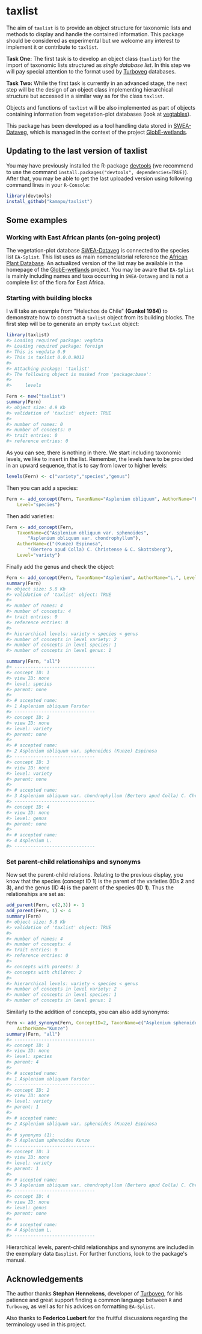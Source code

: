 <!-- README.md is generated from README.Rmd. Please edit that file -->



# taxlist

The aim of `taxlist` is to provide an object structure for taxonomic lists
and methods to display and handle the contained information.
This package should be considered as experimental but we welcome any interest
to implement it or contribute to `taxlist`.

**Task One:** The first task is to develop an object class (`taxlist`) for the
import of taxonomic lists structured as _single database list_.
In this step we will pay special attention to the format used by
[Turboveg](http://www.synbiosys.alterra.nl/turboveg) databases.

**Task Two:** While the first task is currently in an advanced stage, the next
step will be the design of an object class implementing hierarchical structure
but accessed in a similar way as for the class `taxlist`.

Objects and functions of `taxlist` will be also implemented as part of objects
containing information from vegetation-plot databases (look at
[vegtables](https://github.com/kamapu/vegtable)).

This package has been developed as a tool handling data stored in
[SWEA-Dataveg](http://www.givd.info/ID/AF-00-006), which is managed in the
context of the project [GlobE-wetlands](https://www.wetlands-africa.de).

## Updating to the last version of taxlist
You may have previously installed the R-package
[devtools](https://github.com/hadley/devtools) (we recommend to use the command
`install.packages("devtools", dependencies=TRUE)`).
After that, you may be able to get the last uploaded version using following
command lines in your `R-Console`:


```r
library(devtools)
install_github("kamapu/taxlist")
```

## Some examples

### Working with East African plants (on-going project)
The vegetation-plot database [SWEA-Dataveg](http://www.givd.info/ID/AF-00-006)
is connected to the species list `EA-Splist`.
This list uses as main nomenclatorial reference the
[African Plant Database](http://www.ville-ge.ch/musinfo/bd/cjb/africa/recherche.php).
An actualized version of the list may be available in the homepage of the
[GlobE-wetlands](https://www.wetlands-africa.de) project.
You may be aware that `EA-Splist` is mainly including names and taxa occurring
in `SWEA-Dataveg` and is not a complete list of the flora for East Africa.

### Starting with building blocks

I will take an example from "Helechos de Chile" **(Gunkel 1984)** to demonstrate
how to construct a `taxlist` object from its building blocks.
The first step will be to generate an empty `taxlist` object:


```r
library(taxlist)
#> Loading required package: vegdata
#> Loading required package: foreign
#> This is vegdata 0.9
#> This is taxlist 0.0.0.9012
#> 
#> Attaching package: 'taxlist'
#> The following object is masked from 'package:base':
#> 
#>     levels

Fern <- new("taxlist")
summary(Fern)
#> object size: 4.9 Kb 
#> validation of 'taxlist' object: TRUE 
#> 
#> number of names: 0 
#> number of concepts: 0 
#> trait entries: 0 
#> reference entries: 0
```

As you can see, there is nothing in there.
We start including taxonomic levels, we like to insert in the list.
Remember, the levels have to be provided in an upward sequence, that is to say
from lower to higher levels:


```r
levels(Fern) <- c("variety","species","genus")
```
Then you can add a species:


```r
Fern <- add_concept(Fern, TaxonName="Asplenium obliquum", AuthorName="Forster",
	Level="species")
```

Then add varieties:


```r
Fern <- add_concept(Fern,
	TaxonName=c("Asplenium obliquum var. sphenoides",
		"Asplenium obliquum var. chondrophyllum"),
	AuthorName=c("(Kunze) Espinosa",
		"(Bertero apud Colla) C. Christense & C. Skottsberg"),
	Level="variety")
```

Finally add the genus and check the object:


```r
Fern <- add_concept(Fern, TaxonName="Asplenium", AuthorName="L.", Level="genus")
summary(Fern)
#> object size: 5.8 Kb 
#> validation of 'taxlist' object: TRUE 
#> 
#> number of names: 4 
#> number of concepts: 4 
#> trait entries: 0 
#> reference entries: 0 
#> 
#> hierarchical levels: variety < species < genus 
#> number of concepts in level variety: 2
#> number of concepts in level species: 1
#> number of concepts in level genus: 1

summary(Fern, "all")
#> ------------------------------ 
#> concept ID: 1 
#> view ID: none 
#> level: species 
#> parent: none 
#> 
#> # accepted name: 
#> 1 Asplenium obliquum Forster 
#> ------------------------------ 
#> concept ID: 2 
#> view ID: none 
#> level: variety 
#> parent: none 
#> 
#> # accepted name: 
#> 2 Asplenium obliquum var. sphenoides (Kunze) Espinosa 
#> ------------------------------ 
#> concept ID: 3 
#> view ID: none 
#> level: variety 
#> parent: none 
#> 
#> # accepted name: 
#> 3 Asplenium obliquum var. chondrophyllum (Bertero apud Colla) C. Christense & C. Skottsberg 
#> ------------------------------ 
#> concept ID: 4 
#> view ID: none 
#> level: genus 
#> parent: none 
#> 
#> # accepted name: 
#> 4 Asplenium L. 
#> ------------------------------
```

### Set parent-child relationships and synonyms

Now set the parent-child relations.
Relating to the previous display, you know that the species (concept ID **1**)
is the parent of the varieties (IDs **2** and **3**), and the genus (ID **4**)
is the parent of the species (ID **1**).
Thus the relationships are set as:


```r
add_parent(Fern, c(2,3)) <- 1
add_parent(Fern, 1) <- 4
summary(Fern)
#> object size: 5.8 Kb 
#> validation of 'taxlist' object: TRUE 
#> 
#> number of names: 4 
#> number of concepts: 4 
#> trait entries: 0 
#> reference entries: 0 
#> 
#> concepts with parents: 3 
#> concepts with children: 2 
#> 
#> hierarchical levels: variety < species < genus 
#> number of concepts in level variety: 2
#> number of concepts in level species: 1
#> number of concepts in level genus: 1
```

Similarly to the addition of concepts, you can also add synonyms:


```r
Fern <- add_synonym(Fern, ConceptID=2, TaxonName=c("Asplenium sphenoides"),
	AuthorName="Kunze")
summary(Fern, "all")
#> ------------------------------ 
#> concept ID: 1 
#> view ID: none 
#> level: species 
#> parent: 4 
#> 
#> # accepted name: 
#> 1 Asplenium obliquum Forster 
#> ------------------------------ 
#> concept ID: 2 
#> view ID: none 
#> level: variety 
#> parent: 1 
#> 
#> # accepted name: 
#> 2 Asplenium obliquum var. sphenoides (Kunze) Espinosa 
#> 
#> # synonyms (1): 
#> 5 Asplenium sphenoides Kunze 
#> ------------------------------ 
#> concept ID: 3 
#> view ID: none 
#> level: variety 
#> parent: 1 
#> 
#> # accepted name: 
#> 3 Asplenium obliquum var. chondrophyllum (Bertero apud Colla) C. Christense & C. Skottsberg 
#> ------------------------------ 
#> concept ID: 4 
#> view ID: none 
#> level: genus 
#> parent: none 
#> 
#> # accepted name: 
#> 4 Asplenium L. 
#> ------------------------------
```

Hierarchical levels, parent-child relationships and synonyms are included in the
exemplary data `Easplist`.
For further functions, look to the package's manual.

## Acknowledgements
The author thanks **Stephan Hennekens**, developer of
[Turboveg](http://www.synbiosys.alterra.nl/turboveg), for his patience and great
support finding a common language between `R` and `Turboveg`, as well as for
his advices on formatting `EA-Splist`.

Also thanks to **Federico Luebert** for the fruitful discussions regarding the
terminology used in this project.
